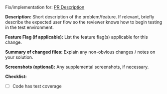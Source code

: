 Fix/implementation for: [PR Description](https://dev.azure.com/PositiveDevelopment/Applications/_workitems/edit/)

**Description:** 
Short description of the problem/feature. If relevant, briefly describe the expected user flow so the reviewer knows how to begin testing in the test environment. 

**Feature Flag (if applicable):**
List the feature flag(s) applicable for this change.

**Summary of changed files:** 
Explain any non-obvious changes / notes on your solution. 

**Screenshots (optional):** 
Any supplemental screenshots, if necessary. 

**Checklist:**
- [ ] Code has test coverage
